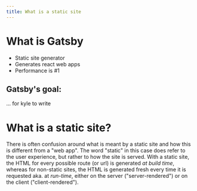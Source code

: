 ```yaml
---
title: What is a static site
---
```


# What is Gatsby

- Static site generator
- Generates react web apps
- Performance is #1

## Gatsby's goal:

  ... for kyle to write


# What is a static site?

There is often confusion around what is meant by a static site and how this is different from a "web app". The word "static" in this case does refer to the user experience, but rather to how the site is served. With a static site, the HTML for every possible route (or url) is generated *at build time*, whereas for non-static sites, the HTML is generated fresh every time it is requested aka. at *run-time*, either on the server ("server-rendered") or on the client ("client-rendered"). 
